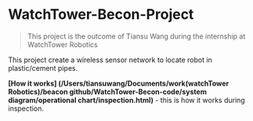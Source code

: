 # WatchTower-Becon-Project
> This project is the outcome of Tiansu Wang during the internship at WatchTower Robotics

This project create a wireless sensor network to locate robot in plastic/cement pipes.

__[How it works]
(/Users/tiansuwang/Documents/work(watchTower Robotics)/beacon github/WatchTower-Becon-code/system diagram/operational chart/inspection.html)__ - this is how it works during inspection.

